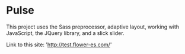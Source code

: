 # Pulse

This project uses the Sass preprocessor, adaptive layout, working with JavaScript, the JQuery library, and a slick slider.

Link to this site: 'http://test.flower-es.com/'
